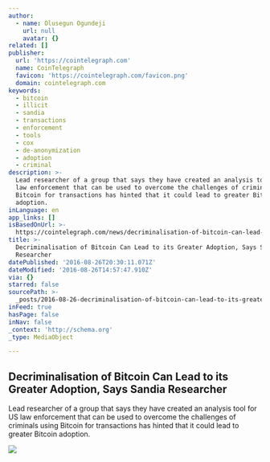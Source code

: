 ```yaml
---
author:
  - name: Olusegun Ogundeji
    url: null
    avatar: {}
related: []
publisher:
  url: 'https://cointelegraph.com'
  name: CoinTelegraph
  favicon: 'https://cointelegraph.com/favicon.png'
  domain: cointelegraph.com
keywords:
  - bitcoin
  - illicit
  - sandia
  - transactions
  - enforcement
  - tools
  - cox
  - de-anonymization
  - adoption
  - criminal
description: >-
  Lead researcher of a group that says they have created an analysis tool for US
  law enforcement that can be used to overcome the challenges of criminals using
  Bitcoin for transactions has hinted that it could lead to greater Bitcoin
  adoption.
inLanguage: en
app_links: []
isBasedOnUrl: >-
  https://cointelegraph.com/news/decriminalisation-of-bitcoin-can-lead-to-its-greater-adoption-says-sandia-researcher
title: >-
  Decriminalisation of Bitcoin Can Lead to its Greater Adoption, Says Sandia
  Researcher
datePublished: '2016-08-26T20:30:11.071Z'
dateModified: '2016-08-26T14:57:47.910Z'
via: {}
starred: false
sourcePath: >-
  _posts/2016-08-26-decriminalisation-of-bitcoin-can-lead-to-its-greater-adoptio.md
inFeed: true
hasPage: false
inNav: false
_context: 'http://schema.org'
_type: MediaObject

---
```

<article style=""><h1>Decriminalisation of Bitcoin Can Lead to its Greater Adoption, Says Sandia Researcher</h1><p>Lead researcher of a group that says they have created an analysis tool for US law enforcement that can be used to overcome the challenges of criminals using Bitcoin for transactions has hinted that it could lead to greater Bitcoin adoption.</p><img src="https://cointelegraph.com/images/725_Ly9jb2ludGVsZWdyYXBoLmNvbS9zdG9yYWdlL3VwbG9hZHMvdmlldy84NGI1MTI3NGM2MjM3Mjc5NTZiNmNjNzYxMTQ4OGY2MC5qcGc=.jpg" /></article>